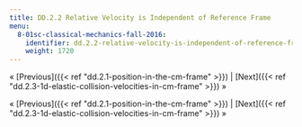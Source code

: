```yaml
---
title: DD.2.2 Relative Velocity is Independent of Reference Frame
menu:
  8-01sc-classical-mechanics-fall-2016:
    identifier: dd.2.2-relative-velocity-is-independent-of-reference-frame
    weight: 1720
---
```

« [Previous]({{< ref "dd.2.1-position-in-the-cm-frame" >}}) | [Next]({{< ref "dd.2.3-1d-elastic-collision-velocities-in-cm-frame" >}}) »

« [Previous]({{< ref "dd.2.1-position-in-the-cm-frame" >}}) | [Next]({{< ref "dd.2.3-1d-elastic-collision-velocities-in-cm-frame" >}}) »